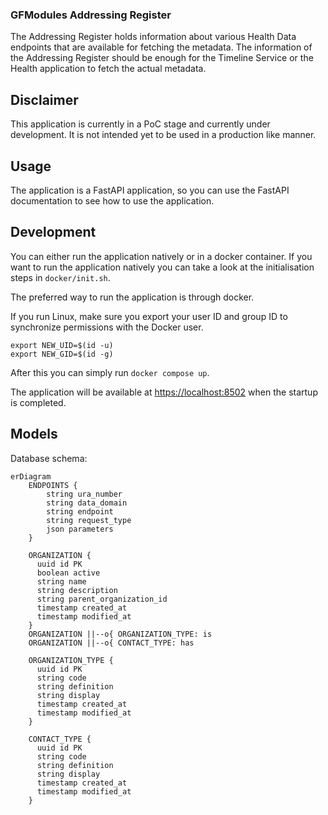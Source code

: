 ### GFModules Addressing Register

The Addressing Register holds information about various Health Data endpoints that are available
for fetching the metadata. The information of the Addressing Register should be enough for the Timeline
Service or the Health application to fetch the actual metadata.

## Disclaimer

This application is currently in a PoC stage and currently under development.
It is not intended yet to be used in a production like manner.

## Usage

The application is a FastAPI application, so you can use the FastAPI documentation to see how to use the application.

## Development

You can either run the application natively or in a docker container. If you want to run the application natively you
can take a look at the initialisation steps in `docker/init.sh`.

The preferred way to run the application is through docker.

If you run Linux, make sure you export your user ID and group ID to synchronize permissions with the Docker user.

```
export NEW_UID=$(id -u)
export NEW_GID=$(id -g)
```

After this you can simply run `docker compose up`.

The application will be available at <https://localhost:8502> when the startup is completed.

## Models

Database schema:

```mermaid
erDiagram
    ENDPOINTS {
        string ura_number
        string data_domain
        string endpoint
        string request_type
        json parameters
    }
    
    ORGANIZATION {
      uuid id PK
      boolean active
      string name                   
      string description
      string parent_organization_id
      timestamp created_at
      timestamp modified_at
    }
    ORGANIZATION ||--o{ ORGANIZATION_TYPE: is
    ORGANIZATION ||--o{ CONTACT_TYPE: has
    
    ORGANIZATION_TYPE {
      uuid id PK  
      string code
      string definition
      string display
      timestamp created_at
      timestamp modified_at
    }
    
    CONTACT_TYPE {
      uuid id PK
      string code
      string definition
      string display
      timestamp created_at
      timestamp modified_at
    }
    
```
